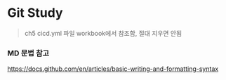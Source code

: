 # Git Study
> ch5 cicd.yml 파일 workbook에서 참조함, 절대 지우면 안됨

### MD 문법 참고
https://docs.github.com/en/articles/basic-writing-and-formatting-syntax

